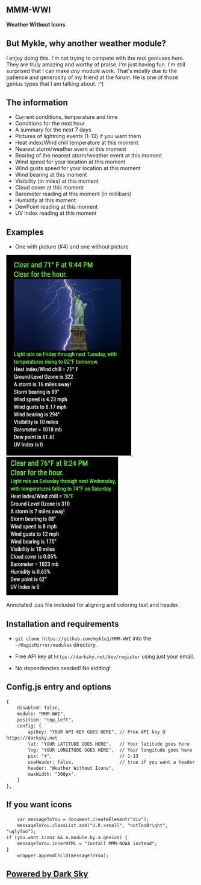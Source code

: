 ## MMM-WWI

**Weather Without Icons**

## But Mykle, why another weather module?

I enjoy doing this. I'm not trying to compete with the *real* geniuses here.
They are truly amazing and worthy of praise. I'm just having fun.
I'm still surprised that I can make *any* module work.
That's mostly due to the patience and generosity of my friend at the forum.
He is one of those genius types that I am talking about. :^)

## The information 

* Current conditions, temperature and time
* Conditions for the next hour
* A summary for the next 7 days
* Pictures of lightning events (1-13) if you want them
* Heat index/Wind chill temperature at this moment
* Nearest storm/weather event at this moment
* Bearing of the nearest storm/weather event at this moment
* Wind speed for your location at this moment
* Wind gusts speed for your location at this moment
* Wind bearing at this moment
* Visibility (in miles) at this moment
* Cloud cover at this moment
* Barometer reading at this moment (in millibars)
* Humidity at this moment
* DewPoint reading at this moment
* UV Index reading at this moment

## Examples

* One with picture (#4) and one without picture

![](pix/WWI.JPG), ![](pix/WWI2.JPG)

Annotated .css file included for aligning and coloring text and header.

## Installation and requirements

* `git clone https://github.com/mykle1/MMM-WWI` into the `~/MagicMirror/modules` directory.

* Free API key at `https://darksky.net/dev/register` using just your email.

* No dependencies needed! No kidding!


## Config.js entry and options

    {
		disabled: false,
		module: "MMM-WWI",
		position: "top_left",
		config: {
			apiKey: "YOUR API KEY GOES HERE", // Free API key @ https://darksky.net
			lat: "YOUR LATITUDE GOES HERE",   // Your latitude goes here
			lng: "YOUR LONGITUDE GOES HERE",  // Your longitude goes here
			pix: "4",                         // 1-13
			useHeader: false,                 // true if you want a header                 
			header: "Weather Without Icons",
			maxWidth: "300px",
		}
	},
	
## If you want icons

```
	var messageToYou = document.createElement("div");
	messageToYou.classList.add("U.R.xsmall", "notTooBright", "uglyToo");
if (you.want.icons && a.module.by.a.genius) {
	messageToYou.innerHTML = "Install MMM-NOAA instead";
}
	wrapper.appendChild(messageToYou);
```

## [Powered by Dark Sky](https://darksky.net/poweredby/)

